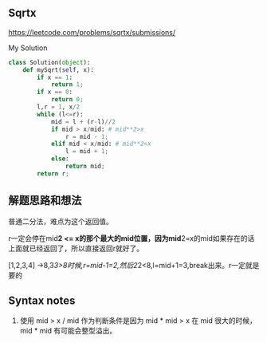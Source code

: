 ## Sqrtx

https://leetcode.com/problems/sqrtx/submissions/

My Solution

```python
class Solution(object):
    def mySqrt(self, x):
        if x == 1:
            return 1;
        if x == 0:
            return 0;
        l,r = 1, x/2
        while (l<=r):
            mid = l + (r-l)//2
            if mid > x/mid: # mid**2>x
                r = mid - 1;
            elif mid < x/mid: # mid**2<x
                l = mid + 1;
            else:
                return mid;
        return r;
```
## 解题思路和想法

普通二分法，难点为这个返回值。

r一定会停在mid**2 <= x的那个最大的mid位置，因为mid**2=x的mid如果存在的话上面就已经返回了，所以直接返回r就好了。

[1,2,3,4] ->8,3*3>8时候,r=mid-1=2,然后2*2<8,l=mid+1=3,break出来。r一定就是要的

## Syntax notes
1. 使用 mid > x / mid 作为判断条件是因为 mid * mid > x 在 mid 很大的时候，mid * mid 有可能会整型溢出。

